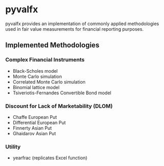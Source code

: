# pyvalfx

pyvalfx provides an implementation of commonly applied methodologies used in fair value measurements for financial reporting purposes.

## Implemented Methodologies


### Complex Financial Instruments
* Black-Scholes model
* Monte Carlo simulation
* Correlated Monte Carlo simulation
* Binomial lattice model
* Tsiveriotis-Fernandes Convertible Bond model

### Discount for Lack of Marketability (DLOM)
* Chaffe European Put
* Differential European Put
* Finnerty Asian Put
* Ghaidarov Asian Put

### Utility 
* yearfrac (replicates Excel function)